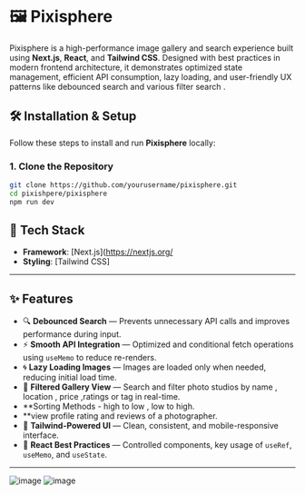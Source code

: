 # 🖼️ Pixisphere

Pixisphere is a high-performance image gallery and search experience built using **Next.js**, **React**, and **Tailwind CSS**. Designed with best practices in modern frontend architecture, it demonstrates optimized state management, efficient API consumption, lazy loading, and user-friendly UX patterns like debounced search and various filter search .
## 🛠️ Installation & Setup

Follow these steps to install and run **Pixisphere** locally:

### 1. Clone the Repository

```bash
git clone https://github.com/yourusername/pixisphere.git
cd pixishpere/pixisphere
npm run dev

```
## 🚀 Tech Stack

- **Framework**: [Next.js](https://nextjs.org/
- **Styling**: [Tailwind CSS]

---

## ✨ Features

- 🔍 **Debounced Search** — Prevents unnecessary API calls and improves performance during input.
- ⚡ **Smooth API Integration** — Optimized and conditional fetch operations using `useMemo` to reduce re-renders.
- 🌀 **Lazy Loading Images** — Images are loaded only when needed, reducing initial load time.
- 📂 **Filtered Gallery View** — Search and filter photo studios by name , location , price ,ratings or tag in real-time.
-   **Sorting Methods - high to low , low to high.
-   **view profile rating and reviews of a photographer.
- 🎨 **Tailwind-Powered UI** — Clean, consistent, and mobile-responsive interface.
- 🧠 **React Best Practices** — Controlled components, key usage of `useRef`, `useMemo`, and `useState`.

---
![image](https://github.com/user-attachments/assets/2600de9b-f218-4d93-b99e-f37d2791571c)
![image](https://github.com/user-attachments/assets/8e94ca74-bd4d-4736-a41e-467a693d6d64)


